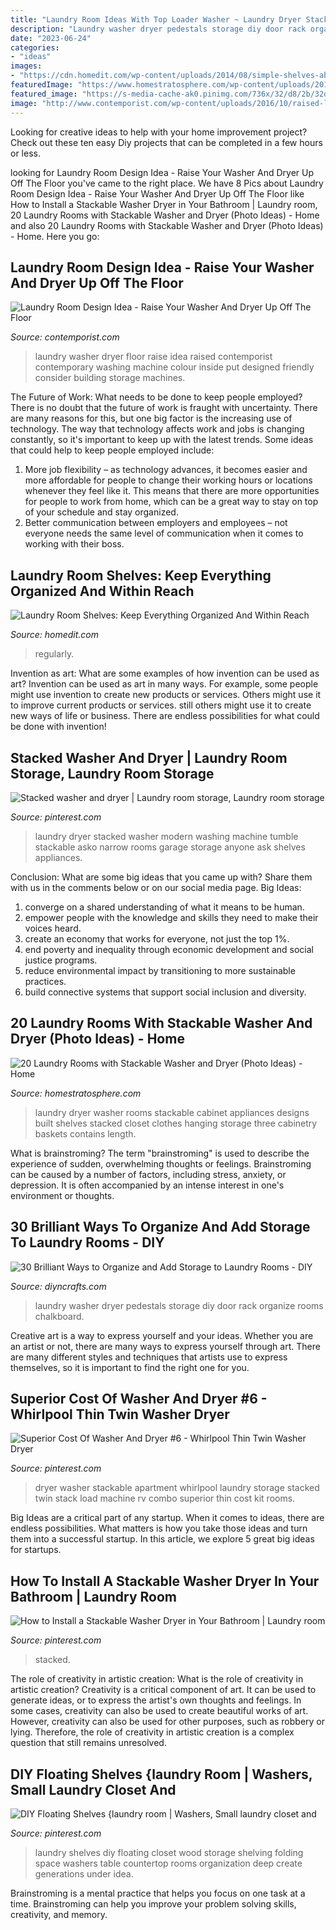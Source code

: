 ```yaml
---
title: "Laundry Room Ideas With Top Loader Washer ~ Laundry Dryer Stacked Washer Modern Washing Machine Tumble Stackable Asko Narrow Rooms Garage Storage Anyone Ask Shelves Appliances"
description: "Laundry washer dryer pedestals storage diy door rack organize rooms chalkboard"
date: "2023-06-24"
categories:
- "ideas"
images:
- "https://cdn.homedit.com/wp-content/uploads/2014/08/simple-shelves-above-washing-machine.jpg"
featuredImage: "https://www.homestratosphere.com/wp-content/uploads/2017/03/laundry-mar7-17-20.jpg"
featured_image: "https://s-media-cache-ak0.pinimg.com/736x/32/d8/2b/32d82b6bc9f8fd3f1bdc04d7f0b01b10.jpg"
image: "http://www.contemporist.com/wp-content/uploads/2016/10/raised-laundry-machines_031016_04-800x1204.jpg"
---
```



Looking for creative ideas to help with your home improvement project? Check out these ten easy Diy projects that can be completed in a few hours or less.

	

		
looking for Laundry Room Design Idea - Raise Your Washer And Dryer Up Off The Floor you've came to the right place. We have 8 Pics about Laundry Room Design Idea - Raise Your Washer And Dryer Up Off The Floor like How to Install a Stackable Washer Dryer in Your Bathroom | Laundry room, 20 Laundry Rooms with Stackable Washer and Dryer (Photo Ideas) - Home and also 20 Laundry Rooms with Stackable Washer and Dryer (Photo Ideas) - Home. Here you go:
		
    
## Laundry Room Design Idea - Raise Your Washer And Dryer Up Off The Floor

<img loading=lazy src="http://www.contemporist.com/wp-content/uploads/2016/10/raised-laundry-machines_031016_04-800x1204.jpg" onerror="this.onerror=null;this.src='https://tse1.mm.bing.net/th?id=OIP.NZ5D4T7aPq4H4xcZNtq9qQHaLJ&amp;pid=15.1';" alt="Laundry Room Design Idea - Raise Your Washer And Dryer Up Off The Floor">

_Source: contemporist.com_

>laundry washer dryer floor raise idea raised contemporist contemporary washing machine colour inside put designed friendly consider building storage machines. 

	

The Future of Work: What needs to be done to keep people employed?
There is no doubt that the future of work is fraught with uncertainty. There are many reasons for this, but one big factor is the increasing use of technology. The way that technology affects work and jobs is changing constantly, so it's important to keep up with the latest trends. Some ideas that could help to keep people employed include: 
1) More job flexibility – as technology advances, it becomes easier and more affordable for people to change their working hours or locations whenever they feel like it. This means that there are more opportunities for people to work from home, which can be a great way to stay on top of your schedule and stay organized. 
2) Better communication between employers and employees – not everyone needs the same level of communication when it comes to working with their boss.

    
## Laundry Room Shelves: Keep Everything Organized And Within Reach

<img loading=lazy src="https://cdn.homedit.com/wp-content/uploads/2014/08/simple-shelves-above-washing-machine.jpg" onerror="this.onerror=null;this.src='https://tse2.mm.bing.net/th?id=OIP.Q-avAqSku00JGmSr7IvRtwHaLH&amp;pid=15.1';" alt="Laundry Room Shelves: Keep Everything Organized And Within Reach">

_Source: homedit.com_

>regularly. 

	

Invention as art: What are some examples of how invention can be used as art?
Invention can be used as art in many ways. For example, some people might use invention to create new products or services. Others might use it to improve current products or services. still others might use it to create new ways of life or business. There are endless possibilities for what could be done with invention!

    
## Stacked Washer And Dryer | Laundry Room Storage, Laundry Room Storage

<img loading=lazy src="https://i.pinimg.com/736x/23/32/aa/2332aa89d06b565fe45fd8ecf20b32e9--narrow-laundry-rooms-modern-laundry-rooms.jpg" onerror="this.onerror=null;this.src='https://tse3.mm.bing.net/th?id=OIP.WnmU7b0ALdrGTUwcvsZUpgHaLV&amp;pid=15.1';" alt="Stacked washer and dryer | Laundry room storage, Laundry room storage">

_Source: pinterest.com_

>laundry dryer stacked washer modern washing machine tumble stackable asko narrow rooms garage storage anyone ask shelves appliances. 

	

Conclusion: What are some big ideas that you came up with? Share them with us in the comments below or on our social media page.
Big Ideas:
1. converge on a shared understanding of what it means to be human. 
2. empower people with the knowledge and skills they need to make their voices heard. 
3. create an economy that works for everyone, not just the top 1%. 
4. end poverty and inequality through economic development and social justice programs. 
5. reduce environmental impact by transitioning to more sustainable practices. 
6. build connective systems that support social inclusion and diversity. 

    
## 20 Laundry Rooms With Stackable Washer And Dryer (Photo Ideas) - Home

<img loading=lazy src="https://www.homestratosphere.com/wp-content/uploads/2017/03/laundry-mar7-17-20.jpg" onerror="this.onerror=null;this.src='https://tse3.mm.bing.net/th?id=OIP.24dyZCLV2bhgBkYGIErFuQHaLH&amp;pid=15.1';" alt="20 Laundry Rooms with Stackable Washer and Dryer (Photo Ideas) - Home">

_Source: homestratosphere.com_

>laundry dryer washer rooms stackable cabinet appliances designs built shelves stacked closet clothes hanging storage three cabinetry baskets contains length. 

	

What is brainstroming?
The term "brainstroming" is used to describe the experience of sudden, overwhelming thoughts or feelings. Brainstroming can be caused by a number of factors, including stress, anxiety, or depression. It is often accompanied by an intense interest in one's environment or thoughts.

    
## 30 Brilliant Ways To Organize And Add Storage To Laundry Rooms - DIY

<img loading=lazy src="https://www.diyncrafts.com/wp-content/uploads/2014/06/13-makeover.jpg" onerror="this.onerror=null;this.src='https://tse1.mm.bing.net/th?id=OIP.axReT8di91ae3x3nzPOLjAHaLI&amp;pid=15.1';" alt="30 Brilliant Ways to Organize and Add Storage to Laundry Rooms - DIY">

_Source: diyncrafts.com_

>laundry washer dryer pedestals storage diy door rack organize rooms chalkboard. 

	

Creative art is a way to express yourself and your ideas. Whether you are an artist or not, there are many ways to express yourself through art. There are many different styles and techniques that artists use to express themselves, so it is important to find the right one for you.

    
## Superior Cost Of Washer And Dryer #6 - Whirlpool Thin Twin Washer Dryer

<img loading=lazy src="https://i.pinimg.com/736x/9a/73/34/9a7334e83c89cbdc46aaf3412f141b9b--basement-apartment-studio-apartment.jpg" onerror="this.onerror=null;this.src='https://tse2.mm.bing.net/th?id=OIP.uHlp4-hvlLZE3xOqOeBNGAHaJ3&amp;pid=15.1';" alt="Superior Cost Of Washer And Dryer #6 - Whirlpool Thin Twin Washer Dryer">

_Source: pinterest.com_

>dryer washer stackable apartment whirlpool laundry storage stacked twin stack load machine rv combo superior thin cost kit rooms. 

	

Big Ideas are a critical part of any startup. When it comes to ideas, there are endless possibilities. What matters is how you take those ideas and turn them into a successful startup. In this article, we explore 5 great big ideas for startups.

    
## How To Install A Stackable Washer Dryer In Your Bathroom | Laundry Room

<img loading=lazy src="https://i.pinimg.com/originals/2f/be/6c/2fbe6cc90b3cfccb0ca2be40c75b76f5.jpg" onerror="this.onerror=null;this.src='https://tse1.mm.bing.net/th?id=OIP.ZDHCthrdJrOTQMJRjLgM3wHaLA&amp;pid=15.1';" alt="How to Install a Stackable Washer Dryer in Your Bathroom | Laundry room">

_Source: pinterest.com_

>stacked. 

	

The role of creativity in artistic creation: What is the role of creativity in artistic creation?
Creativity is a critical component of art. It can be used to generate ideas, or to express the artist's own thoughts and feelings. In some cases, creativity can also be used to create beautiful works of art. However, creativity can also be used for other purposes, such as robbery or lying. Therefore, the role of creativity in artistic creation is a complex question that still remains unresolved.

    
## DIY Floating Shelves {laundry Room | Washers, Small Laundry Closet And

<img loading=lazy src="https://s-media-cache-ak0.pinimg.com/736x/32/d8/2b/32d82b6bc9f8fd3f1bdc04d7f0b01b10.jpg" onerror="this.onerror=null;this.src='https://tse4.mm.bing.net/th?id=OIP.ORJtAamD__y2EdP4dM7jKgHaLL&amp;pid=15.1';" alt="DIY Floating Shelves {laundry room | Washers, Small laundry closet and">

_Source: pinterest.com_

>laundry shelves diy floating closet wood storage shelving folding space washers table countertop rooms organization deep create generations under idea. 

	

Brainstroming is a mental practice that helps you focus on one task at a time. Brainstroming can help you improve your problem solving skills, creativity, and memory.

